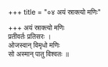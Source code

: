 +++
title = "०४ अयं स्राक्त्यो मणिः"

+++
अयं स्राक्त्यो मणिः  
प्रतीवर्तः प्रतिसरः ।  
ओजस्वान् विमृधो मणिः  
सो अस्मान् पातु विश्वतः ॥